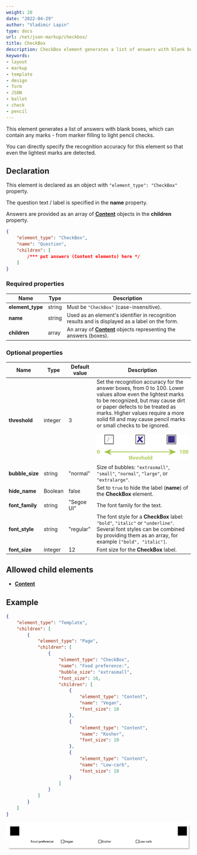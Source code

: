 ```yaml
---
weight: 20
date: "2022-04-29"
author: "Vladimir Lapin"
type: docs
url: /net/json-markup/checkbox/
title: CheckBox
description: CheckBox element generates a list of answers with blank bubbles that can accommodate any kind of marks.
keywords:
- layout
- markup
- template
- design
- form
- JSON
- ballot
- check
- pencil
---
```


This element generates a list of answers with blank boxes, which can contain any marks - from marker filling to light pencil checks.

You can directly specify the recognition accuracy for this element so that even the lightest marks are detected.

## Declaration

This element is declared as an object with `"element_type": "CheckBox"` property.

The question text / label is specified in the **name** property.

Answers are provided as an array of [**Content**](/omr/net/json-markup/content/) objects in the **children** property.

```json
{
	"element_type": "CheckBox",
	"name": "Question",
	"children": [
		/*** put answers (Content elements) here */
	]
}
```

### Required properties

Name | Type | Description
---- | ---- | -----------
**element_type** | string | Must be `"CheckBox"` (case-insensitive).
**name** | string | Used as an element's identifier in recognition results and is displayed as a label on the form.
**children** | array | An array of [**Content**](/omr/net/json-markup/content/) objects representing the answers (boxes).

### Optional properties

Name | Type | Default value | Description
---- | ---- | ------------- | -----------
**threshold** | integer | 3 | Set the recognition accuracy for the answer boxes, from 0 to 100. Lower values allow even the lightest marks to be recognized, but may cause dirt or paper defects to be treated as marks. Higher values require a more solid fill and may cause pencil marks or small checks to be ignored.<br /><br />![Checkbox threshold](checkbox-threshold.png)
**bubble_size** | string | "normal" | Size of bubbles: `"extrasmall"`, `"small"`, `"normal"`, `"large"`, or `"extralarge"`.
**hide_name** | Boolean | false | Set to `true` to hide the label (**name**) of the **CheckBox** element.
**font_family** | string | "Segoe UI" | The font family for the text.
**font_style** | string | "regular" | The font style for a **CheckBox** label: `"bold"`, `"italic"` or `"underline"`.<br />Several font styles can be combined by providing them as an array, for example `["bold", "italic"]`.
**font_size** | integer | 12 | Font size for the **CheckBox** label.

## Allowed child elements

- [**Content**](/omr/net/json-markup/content/)

## Example

```json
{
	"element_type": "Template",
	"children": [
		{
			"element_type": "Page",
			"children": [
				{
					"element_type": "CheckBox",
					"name": "Food preference:",
					"bubble_size": "extrasmall",
					"font_size": 10,
					"children": [
						{
							"element_type": "Content",
							"name": "Vegan",
							"font_size": 10
						},
						{
							"element_type": "Content",
							"name": "Kosher",
							"font_size": 10
						},
						{
							"element_type": "Content",
							"name": "Low-carb",
							"font_size": 10
						}
					]
				}
			]
		}
	]
}
```

![Checkbox example](checkbox-example.png)
